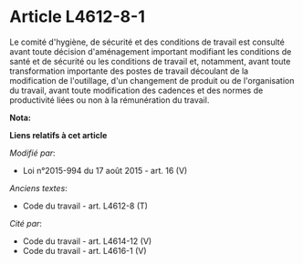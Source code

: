 # Article L4612-8-1

Le comité d'hygiène, de sécurité et des conditions de travail est consulté avant toute décision d'aménagement important
modifiant les conditions de santé et de sécurité ou les conditions de travail et, notamment, avant toute transformation
importante des postes de travail découlant de la modification de l'outillage, d'un changement de produit ou de l'organisation
du travail, avant toute modification des cadences et des normes de productivité liées ou non à la rémunération du travail.

**Nota:**



**Liens relatifs à cet article**

_Modifié par_:

  - Loi n°2015-994 du 17 août 2015 - art. 16 (V)

_Anciens textes_:

  - Code du travail - art. L4612-8 (T)

_Cité par_:

  - Code du travail - art. L4614-12 (V)
  - Code du travail - art. L4616-1 (V)
